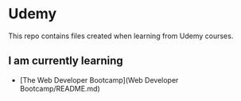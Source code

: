 # Udemy
This repo contains files created when learning from Udemy courses.

## I am currently learning
- [The Web Developer Bootcamp](Web Developer Bootcamp/README.md)
